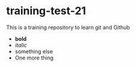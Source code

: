 # training-test-21
This is a training repository to learn git and Github

- **bold** 
- *italic*
- something else
- One more thing
